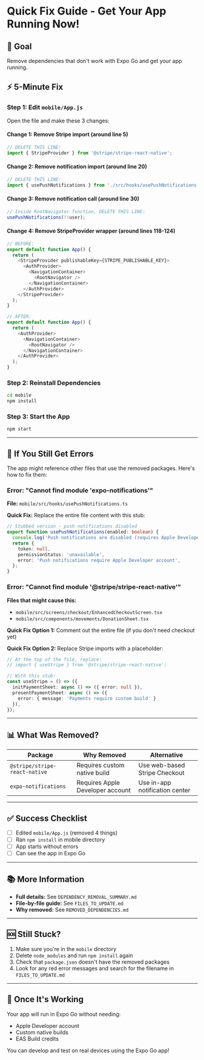 # Quick Fix Guide - Get Your App Running Now!

## 🎯 Goal
Remove dependencies that don't work with Expo Go and get your app running.

## ⚡ 5-Minute Fix

### Step 1: Edit `mobile/App.js`

Open the file and make these 3 changes:

#### Change 1: Remove Stripe import (around line 5)
```javascript
// DELETE THIS LINE:
import { StripeProvider } from '@stripe/stripe-react-native';
```

#### Change 2: Remove notification import (around line 20)
```javascript
// DELETE THIS LINE:
import { usePushNotifications } from './src/hooks/usePushNotifications';
```

#### Change 3: Remove notification call (around line 30)
```javascript
// Inside RootNavigator function, DELETE THIS LINE:
usePushNotifications(!!user);
```

#### Change 4: Remove StripeProvider wrapper (around lines 118-124)
```javascript
// BEFORE:
export default function App() {
  return (
    <StripeProvider publishableKey={STRIPE_PUBLISHABLE_KEY}>
      <AuthProvider>
        <NavigationContainer>
          <RootNavigator />
        </NavigationContainer>
      </AuthProvider>
    </StripeProvider>
  );
}

// AFTER:
export default function App() {
  return (
    <AuthProvider>
      <NavigationContainer>
        <RootNavigator />
      </NavigationContainer>
    </AuthProvider>
  );
}
```

### Step 2: Reinstall Dependencies

```bash
cd mobile
npm install
```

### Step 3: Start the App

```bash
npm start
```

---

## 🔧 If You Still Get Errors

The app might reference other files that use the removed packages. Here's how to fix them:

### Error: "Cannot find module 'expo-notifications'"

**File:** `mobile/src/hooks/usePushNotifications.ts`

**Quick Fix:** Replace the entire file content with this stub:

```typescript
// Stubbed version - push notifications disabled
export function usePushNotifications(enabled: boolean) {
  console.log('Push notifications are disabled (requires Apple Developer account)');
  return {
    token: null,
    permissionStatus: 'unavailable',
    error: 'Push notifications require Apple Developer account',
  };
}
```

### Error: "Cannot find module '@stripe/stripe-react-native'"

**Files that might cause this:**
- `mobile/src/screens/checkout/EnhancedCheckoutScreen.tsx`
- `mobile/src/components/movements/DonationSheet.tsx`

**Quick Fix Option 1:** Comment out the entire file (if you don't need checkout yet)

**Quick Fix Option 2:** Replace Stripe imports with a placeholder:

```typescript
// At the top of the file, replace:
// import { useStripe } from '@stripe/stripe-react-native';

// With this stub:
const useStripe = () => ({
  initPaymentSheet: async () => ({ error: null }),
  presentPaymentSheet: async () => ({ 
    error: { message: 'Payments require custom build' } 
  }),
});
```

---

## 📊 What Was Removed?

| Package | Why Removed | Alternative |
|---------|-------------|-------------|
| `@stripe/stripe-react-native` | Requires custom native build | Use web-based Stripe Checkout |
| `expo-notifications` | Requires Apple Developer account | Use in-app notification center |

---

## ✅ Success Checklist

- [ ] Edited `mobile/App.js` (removed 4 things)
- [ ] Ran `npm install` in mobile directory
- [ ] App starts without errors
- [ ] Can see the app in Expo Go

---

## 📚 More Information

- **Full details:** See `DEPENDENCY_REMOVAL_SUMMARY.md`
- **File-by-file guide:** See `FILES_TO_UPDATE.md`
- **Why removed:** See `REMOVED_DEPENDENCIES.md`

---

## 🆘 Still Stuck?

1. Make sure you're in the `mobile` directory
2. Delete `node_modules` and run `npm install` again
3. Check that `package.json` doesn't have the removed packages
4. Look for any red error messages and search for the filename in `FILES_TO_UPDATE.md`

---

## 🎉 Once It's Working

Your app will run in Expo Go without needing:
- Apple Developer account
- Custom native builds
- EAS Build credits

You can develop and test on real devices using the Expo Go app!

